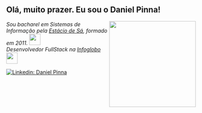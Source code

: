 <h2> Olá, muito prazer. Eu sou o Daniel Pinna!</h2>
<img align='right' src="https://avatars1.githubusercontent.com/u/30009784?s=460&u=67d21664dacca0b7ac0a355b3a611eb123f66be1&v=4" width="230">
<p>
  <em>
    Sou bacharel em Sistemas de Informação pela <a href="https://www.estacio.br">Estácio de Sá</a>, formado em 2011.
    <img src="https://media.giphy.com/media/fYSnHlufseco8Fh93Z/giphy.gif" width="30">
    </br>
    Desenvolvedor FullStack na <a href="https://www.infoglobo.com.br/Anuncie/institucional.aspx">Infoglobo</a>
    <img src="https://media.giphy.com/media/WUlplcMpOCEmTGBtBW/giphy.gif" width="30"> 
  </em>
</p>

[![Linkedin: Daniel Pinna](https://img.shields.io/badge/-danielpinna-blue?style=flat-square&logo=Linkedin&logoColor=white&link=https://www.linkedin.com/in/daniel-pinna-28895265/)](https://www.linkedin.com/in/daniel-pinna-28895265/)
<!--
**danielsouzapinna/danielsouzapinna** is a ✨ _special_ ✨ repository because its `README.md` (this file) appears on your GitHub profile.

Here are some ideas to get you started:

- 🔭 I’m currently working on ...
- 🌱 I’m currently learning ...
- 👯 I’m looking to collaborate on ...
- 🤔 I’m looking for help with ...
- 💬 Ask me about ...
- 📫 How to reach me: ...
- 😄 Pronouns: ...
- ⚡ Fun fact: ...
-->
